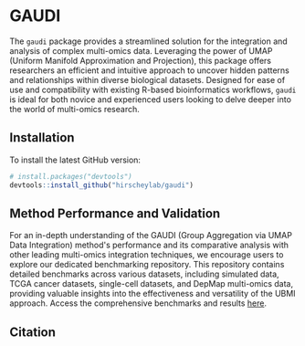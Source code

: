 
# GAUDI

The `gaudi` package provides a streamlined solution for the integration and analysis of complex multi-omics data. Leveraging the power of UMAP (Uniform Manifold Approximation and Projection), this package offers researchers an efficient and intuitive approach to uncover hidden patterns and relationships within diverse biological datasets. Designed for ease of use and compatibility with existing R-based bioinformatics workflows, `gaudi` is ideal for both novice and experienced users looking to delve deeper into the world of multi-omics research.  

## Installation

To install the latest GitHub version:

``` r
# install.packages("devtools")
devtools::install_github("hirscheylab/gaudi")
```

## Method Performance and Validation

For an in-depth understanding of the GAUDI (Group Aggregation via UMAP Data Integration) method's performance and its comparative analysis with other leading multi-omics integration techniques, we encourage users to explore our dedicated benchmarking repository. This repository contains detailed benchmarks across various datasets, including simulated data, TCGA cancer datasets, single-cell datasets, and DepMap multi-omics data, providing valuable insights into the effectiveness and versatility of the UBMI approach. Access the comprehensive benchmarks and results [here](https://github.com/hirscheylab/umap_multiomics_integration).

## Citation
